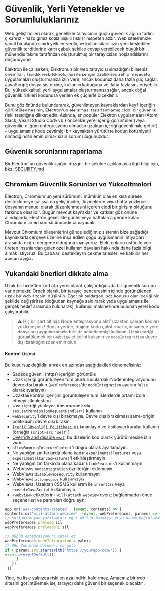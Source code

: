 # Güvenlik, Yerli Yetenekler ve Sorumluluklarınız

Web geliştiricileri olarak, genellikle tarayıcının güçlü güvenlik ağının tadını çıkarırız - Yazdığımız kodla ilişkili riskler nispeten azdır. Web sitelerimize sanal bir alanda sınırlı yetkiler verilir, ve kullanıcılarımızın yeni keşfedilen güvenlik tehditlerine karşı çabuk şekilde cevap verebilecek büyük bir mühendis takımı tarafından oluşturulmuş bir tarayıcıdan hoşlandıklarını düşünüyoruz.

Elektron ile çalışırken, Elektronun bir web tarayıcısı olmadığını bilmeniz önemlidir. Tanıdık web teknolojileri ile zengin özelliklere sahip masaüstü uygulamaları oluşturmanıza izin verir, ancak kodunuz daha fazla güç sağlar. JavaScript; dosya sistemine, kullanıcı kabuğuna ve daha fazlasına erişebilir. Bu, yüksek kaliteli yerli uygulamalar oluşturmanızı sağlar, ancak doğal güvenlik riskleri kodunuza verilen ek güçlerle ölçeklenir.

Bunu göz önünde bulundurarak, güvenilmeyen kaynaklardan keyfi içeriğin görüntülenmesinin, Electron'un ele alması tasarlanmamış ciddi bir güvenlik riski taşıdığına dikkat edin. Aslında, en popüler Elektron uygulamaları (Atom, Slack, Visual Studio Code vb.) öncelikle yerel içeriği görüntüler (veya güvenilir, düğüm entegrasyonu olmadan uzaktan içeriği güvenli hale getirir) - uygulamanız kodu çevrimiçi bir kaynaktan yürütürse kodun kötü niyetli olmadığından emin olmak sizin sorumluluğunuzdur.

## Güvenlik sorunlarını raporlama

Bir Electron'un güvenlik açığını düzgün bir şekilde açıklamayla ilgili bilgi için, bkz. [SECURITY.md](https://github.com/electron/electron/tree/master/SECURITY.md)

## Chromium Güvenlik Sorunları ve Yükseltmeleri

Electron, Chromium'un yeni sürümünü mümkün olan en kısa sürede desteklemeye çalışsa da geliştiriciler, düzinelerce veya hatta yüzlerce dosyanın manuel olarak düzenlenmesini içeren ciddi bir girişim olduğunu farkında olmalıdır. Bugün mevcut kaynaklar ve katkılar göz önüne alındığında, Electron genellikle günler veya haftalarca geride kalan Chromium'un en son sürümünde olmayacak.

Mevcut Chromium bileşenlerini güncellediğimiz sistemin bize sağladığı kaynaklarla çerçeve üzerine inşa edilen çoğu uygulamanın ihtiyaçları arasında doğru dengede olduğuna inanıyoruz. Elektronların üstünde veri üreten insanlardan gelen özel kullanım davaları hakkında daha fazla bilgi almak istiyoruz. Bu çabaları destekleyen çekme talepleri ve katkılar her zaman açığız.

## Yukarıdaki önerileri dikkate alma

Uzak bir hedeften kod alıp yerel olarak çalıştırdığınızda bir güvenlik sorunu var demektir. Örnek olarak, bir tarayıcı penceresinin içinde görüntülenen uzak bir web sitesini düşünün. Eğer bir saldırgan, söz konusu olan içeriği bir şekilde değiştirirse (doğrudan kaynağa saldırarak yada uygulamanız ile gerçek hedef arasında bulunarak), kullanıcı makinesinde bulunan yerel kodu çalıştırabilir.

> :warning: Hiç bir şart altında Node entegrasyonu aktif uzaktan çalışan kodları yüklemeyiniz! Bunun yerine, düğüm kodu çalıştırmak için sadece yerel dosyaları (uygulamanızla birlikte paketlenmiş) kullanın. Uzak içeriği görüntülemek için `webview` etiketini kullanın ve `nodeIntegration` devre dışı bıraktığınızdan emin olun.

#### Kontrol Listesi

Bu kusursuz değildir, ancak en azından aşağıdakileri denemelisiniz:

* Sadece güvenli (https) içeriğini görüntüle
* Uzak içeriği görüntüleyen tüm oluşturuculardaki Node entegrasyonunu devre dışı bırakın (`webPreferences`'de `nodeIntegration` ayarını `false` olarak ayarlayın)
* Uzaktan kontrol içeriğini goruntuleyen tum işlemlerde ortamı izole etmeyi etkınlestırın
* Uzak içeriği yükleyen tüm oturumlarda `ses.setPermissionRequestHandler()` kullanın
* `webSecurity`'i devre dışı bırakmayın. Devre dışı bırakılması same-origin politikasını devre dışı bırakır.
* [`İçerik Güvenliği Politikası'nı`](http://www.html5rocks.com/en/tutorials/security/content-security-policy/) tanımlayın ve kısıtlayıcı kurallar kullanın (örneğin `script-src 'self'`)
* [Override and disable `eval`](https://github.com/nylas/N1/blob/0abc5d5defcdb057120d726b271933425b75b415/static/index.js#L6-L8), bu dizelerin kod olarak yürütülmesine izin verir.
* `allowRunningInsecureContent`'i doğru olarak ayarlamayın.
* Ne yaptığınızın farkında olana kadar `experimentalFeatures` veya `experimentalCanvasFeatures`'i etkinleştirmeyin.
* Ne yaptığınızın farkında olana kadar `blinkFeatures`'ı kullanmayın.
* WebViews:`nodeintegration` özniteliğini eklemeyin.
* WebViews:`disablewebsecurity` kullanmayın
* WebViews:`allowpopups` kullanmayın
* WebViews: Uzaktan CSS/JS kullanım ile `insertCSS` veya `executeJavaScript` kullanmayın.
* `<webview>` etiketlerini, `will-attach-webview` event: bağlanmadan önce seçenekleri ve paramları doğrulayın:

```js
app.on('web-contents-created', (event, contents) => {
contents.on('will-attach-webview', (event, webPreferences, params) => {
// Kullanılmayan yazılımları eğer kullanılmamışşa veya konum doğrulaması yapılmışşa kaldır
webPreferences.preload sil
webPreferences.preloadURL sil

// Düğüm entegrasyonunu iptal et
webPreferences.nodeIntegration = yalnış
// URL Yüklenme durumunu sorgula
if (!params.src.startsWith('https://yourapp.com/')) {
event.preventDefault()
     }
   })
 })
```

Yine, bu liste yalnızca riski en aza indirir, kaldırmaz. Amacınız bir web sitesini görüntülemek ise, tarayıcı daha güvenli bir seçenek olacaktır .